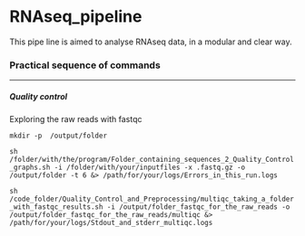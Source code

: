 # RNAseq_pipeline

This pipe line is aimed to analyse RNAseq data, in a modular and clear way.

### Practical sequence of commands
---
##### Quality control 
Exploring the raw reads with fastqc

```mkdir -p  /output/folder```  

```sh /folder/with/the/program/Folder_containing_sequences_2_Quality_Control_graphs.sh -i /folder/with/your/inputfiles -x .fastq.gz -o /output/folder -t 6 &> /path/for/your/logs/Errors_in_this_run.logs```  

```sh /code_folder/Quality_Control_and_Preprocessing/multiqc_taking_a_folder_with_fastqc_results.sh -i /output/folder_fastqc_for_the_raw_reads -o /output/folder_fastqc_for_the_raw_reads/multiqc &> /path/for/your/logs/Stdout_and_stderr_multiqc.logs```
